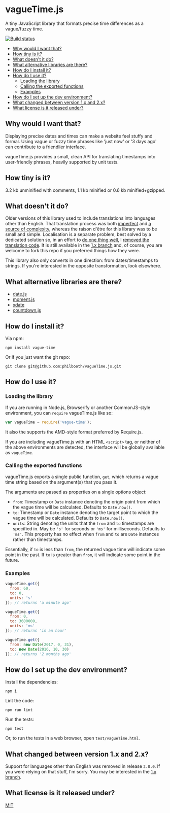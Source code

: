 # vagueTime.js

A tiny JavaScript library
that formats precise time differences
as a vague/fuzzy time.

[![Build status](https://secure.travis-ci.org/philbooth/vagueTime.js.png?branch=master)](http://travis-ci.org/#!/philbooth/vagueTime.js)

* [Why would I want that?](#why-would-i-want-that)
* [How tiny is it?](#how-tiny-is-it)
* [What doesn't it do?](#what-doesnt-it-do)
* [What alternative libraries are there?](#what-alternative-libraries-are-there)
* [How do I install it?](#how-do-i-install-it)
* [How do I use it?](#how-do-i-use-it)
  * [Loading the library](#loading-the-library)
  * [Calling the exported functions](#calling-the-exported-functions)
  * [Examples](#examples)
* [How do I set up the dev environment?](#how-do-i-set-up-the-dev-environment)
* [What changed between version 1.x and 2.x?](#what-changed-between-version-1x-and-2x)
* [What license is it released under?](#what-license-is-it-released-under)

## Why would I want that?

Displaying precise dates and times
can make a website feel stuffy and formal.
Using vague or fuzzy time phrases
like 'just now' or '3 days ago'
can contribute to a friendlier interface.

vagueTime.js provides a small, clean API
for translating timestamps
into user-friendly phrases,
heavily supported by unit tests.

## How tiny is it?

3.2 kb unminified with comments,
1.1 kb minified or
0.6 kb minified+gzipped.

## What doesn't it do?

Older versions of this library
used to include translations into languages
other than English.
That translation process
was both [imperfect](https://github.com/philbooth/vagueTime.js/issues/21)
and [a source of complexity](https://github.com/philbooth/vagueTime.js/issues/8),
whereas the raison d'être for this library
was to be small and simple.
Localisation is a separate problem,
best solved by a dedicated solution
so, in an effort to [do one thing well](https://en.wikipedia.org/wiki/Unix_philosophy),
I [removed the translation code]().
It is still available
in the [1.x branch](https://github.com/philbooth/vagueTime.js/tree/1.x) and,
of course,
you are welcome to fork this repo
if you preferred things
how they were.

This library also only converts
in one direction:
from dates/timestamps
to strings.
If you're interested
in the opposite transformation,
look elsewhere.

## What alternative libraries are there?

* [date.js](http://www.datejs.com/)
* [moment.js](http://momentjs.com/)
* [xdate](http://arshaw.com/xdate)
* [countdown.js](http://countdownjs.org/)

## How do I install it?

Via npm:

```
npm install vague-time
```

Or if you just want
the git repo:

```
git clone git@github.com:philbooth/vagueTime.js.git
```

## How do I use it?

### Loading the library

If you are running in
Node.js,
Browserify
or another CommonJS-style
environment,
you can `require`
vagueTime.js like so:

```javascript
var vagueTime = require('vague-time');
```

It also the supports
the AMD-style format
preferred by Require.js.

If you are
including vagueTime.js
with an HTML `<script>` tag,
or neither of the above environments
are detected,
the interface will be globally available
as `vagueTime`.

### Calling the exported functions

vagueTime.js exports a single public function, `get`,
which returns a vague time string
based on the argument(s) that you pass it.

The arguments are passed as properties
on a single options object:

* `from`:
  Timestamp or `Date` instance denoting the origin point from which the vague time will be calculated.
  Defaults to `Date.now()`.
* `to`:
  Timestamp or `Date` instance denoting the target point to which the vague time will be calculated.
  Defaults to `Date.now()`.
* `units`:
  String denoting the units that the `from` and `to` timestamps are specified in.
  May be `'s'` for seconds or `'ms'` for milliseconds.
  Defaults to `'ms'`.
  This property has no effect
  when `from` and `to` are `Date` instances
  rather than timestamps.

Essentially,
if `to` is less than `from`,
the returned vague time will indicate
some point in the past.
If `to` is greater than `from`,
it will indicate
some point in the future.

### Examples

```javascript
vagueTime.get({
  from: 60,
  to: 0,
  units: 's'
}); // returns 'a minute ago'

vagueTime.get({
  from: 0,
  to: 3600000,
  units: 'ms'
}); // returns 'in an hour'

vagueTime.get({
  from: new Date(2017, 0, 31),
  to: new Date(2016, 10, 30)
}); // returns '2 months ago'
```

## How do I set up the dev environment?

Install the dependencies:

```
npm i
```

Lint the code:

```
npm run lint
```

Run the tests:

```
npm test
```

Or, to run the tests in a web browser,
open `test/vagueTime.html`.

## What changed between version 1.x and 2.x?

Support for languages
other than English
was removed in release `2.0.0`.
If you were relying on that stuff,
I'm sorry.
You may be interested in
the [1.x branch](https://github.com/philbooth/vagueTime.js/tree/1.x).

## What license is it released under?

[MIT](COPYING)

